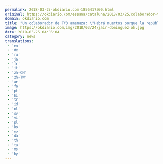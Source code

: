 ```yaml
---
permalink: 2018-03-25-okdiario.com-1856417560.html
original: https://okdiario.com/espana/cataluna/2018/03/25/colaborador-tv3-amenaza-habra-muertos-porque-republica-no-construye-lacitos-2019594
domain: okdiario.com
title: "Un colaborador de TV3 amenaza: \"Habrá muertos porque la república no se construye con lacitos""
image: https://okdiario.com/img/2018/03/24/jair-dominguez-ok.jpg
date: 2018-03-25 04:05:04
category: news
translations: 
 - 'en'
 - 'de'
 - 'ru'
 - 'ja'
 - 'fr'
 - 'it'
 - 'zh-CN'
 - 'zh-TW'
 - 'ar'
 - 'fa'
 - 'pt'
 - 'hi'
 - 'tr'
 - 'id'
 - 'nl'
 - 'sv'
 - 'vi'
 - 'pl'
 - 'ko'
 - 'no'
 - 'da'
 - 'th'
 - 'ta'
 - 'ms'
 - 'hy'
---
```


